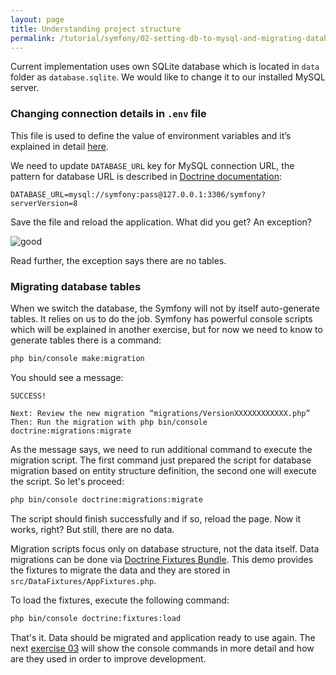 ```yaml
---
layout: page
title: Understanding project structure
permalink: /tutorial/symfony/02-setting-db-to-mysql-and-migrating-database
---
```


Current implementation uses own SQLite database which is located in
`data` folder as `database.sqlite`. We would like to change it to our installed
MySQL server.

### Changing connection details in `.env` file
 This file is used to define the value of environment variables and it’s explained in
 detail [here](https://symfony.com/doc/current/configuration.html#config-dot-env).
 
 We need to update `DATABASE_URL` key for MySQL connection URL, the pattern for database URL is described
 in [Doctrine documentation](https://www.doctrine-project.org/projects/doctrine-dbal/en/latest/reference/configuration.html#connecting-using-a-url):
 
```
DATABASE_URL=mysql://symfony:pass@127.0.0.1:3306/symfony?serverVersion=8
```

Save the file and reload the application. What did you get? An exception?

![good](https://i.imgflip.com/1300qk.jpg)

Read further, the exception says there are no tables.

### Migrating database tables
When we switch the database, the Symfony will not by itself auto-generate tables.
It relies on us to do the job. Symfony has powerful console scripts which will be explained
in another exercise, but for now we need to know to generate tables there
is a command:

```bash
php bin/console make:migration
```

You should see a message:

```
SUCCESS!

Next: Review the new migration “migrations/VersionXXXXXXXXXXXX.php” Then: Run the migration with php bin/console doctrine:migrations:migrate
```

As the message says, we need to run additional command to execute the migration script. The first command
just prepared the script for database migration based on entity structure definition, the second one will execute
the script. So let's proceed:

```bash
php bin/console doctrine:migrations:migrate
```

The script should finish successfully and if so, reload the page. Now it works, right?
But still, there are no data.

Migration scripts focus only on database structure, not the data itself. Data migrations
can be done via [Doctrine Fixtures Bundle](https://symfony.com/doc/master/bundles/DoctrineFixturesBundle/index.html).
This demo provides the fixtures to migrate the data and they are stored in `src/DataFixtures/AppFixtures.php`.

To load the fixtures, execute the following command:

```bash
php bin/console doctrine:fixtures:load
```

That's it. Data should be migrated and application ready to use again. The next
[exercise 03](/tutorial/symfony/03-discovering-symfony-console-commands) will show the console commands in more detail and how are they used
in order to improve development.

